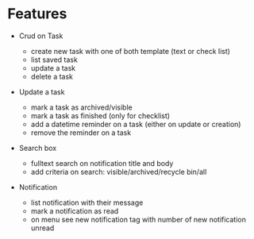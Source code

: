 # Features

- Crud on Task
    * create new task with one of both template (text or check list)
    * list saved task
    * update a task
    * delete a task

- Update a task
    * mark a task as archived/visible
    * mark a task as finished (only for checklist)
    * add a datetime reminder on a task (either on update or creation)
    * remove the reminder on a task

- Search box
    * fulltext search on notification title and body
    * add criteria on search: visible/archived/recycle bin/all

- Notification
    * list notification with their message
    * mark a notification as read
    * on menu see new notification tag with number of new notification unread